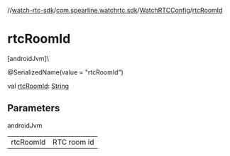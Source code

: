 //[watch-rtc-sdk](../../../index.md)/[com.spearline.watchrtc.sdk](../index.md)/[WatchRTCConfig](index.md)/[rtcRoomId](rtc-room-id.md)

# rtcRoomId

[androidJvm]\

@SerializedName(value = &quot;rtcRoomId&quot;)

val [rtcRoomId](rtc-room-id.md): [String](https://kotlinlang.org/api/latest/jvm/stdlib/kotlin/-string/index.html)

## Parameters

androidJvm

| | |
|---|---|
| rtcRoomId | RTC room id |
